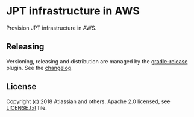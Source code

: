 # JPT infrastructure in AWS
Provision JPT infrastructure in AWS.

## Releasing
Versioning, releasing and distribution are managed by the [gradle-release] plugin.
See the [changelog](CHANGELOG.md).

[gradle-release]: https://bitbucket.org/atlassian/gradle-release/src/release-0.4.0/README.md

## License
Copyright (c) 2018 Atlassian and others.
Apache 2.0 licensed, see [LICENSE.txt](LICENSE.txt) file.
